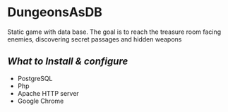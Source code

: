 # DungeonsAsDB
Static game with data base.
The goal is to reach the treasure room facing enemies, discovering secret passages and hidden weapons
## *What to Install & configure*
* PostgreSQL
* Php
* Apache HTTP server
* Google Chrome

